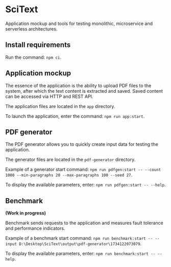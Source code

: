 # SciText

Application mockup and tools for testing monolithic, microservice and serverless architectures.

## Install requirements

Run the command: `npm ci`.

## Application mockup

The essence of the application is the ability to upload PDF files to the system, after which the text content is extracted and saved. Saved content can be accessed via HTTP and REST API.

The application files are located in the `app` directory.

To launch the application, enter the command: `npm run app:start`.

## PDF generator

The PDF generator allows you to quickly create input data for testing the application.

The generator files are located in the `pdf-generator` directory.

Example of a generator start command: `npm run pdfgen:start -- --count 1000 --min-paragraphs 20 --max-paragraphs 100 --seed 27`.

To display the available parameters, enter: `npm run pdfgen:start -- --help`.

## Benchmark

__(Work in progress)__

Benchmark sends requests to the application and measures fault tolerance and performance indicators.

Example of a benchmark start command: `npm run benchmark:start -- --input D:\Desktop\SciText\output\pdf-generator\1734122073079`.

To display the available parameters, enter: `npm run benchmark:start -- --help`.